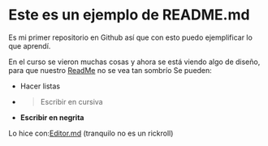 # **Este es un ejemplo de README.md**

Es mi primer repositorio en Github así que con esto puedo ejemplificar lo que aprendí.

En el curso se vieron muchas cosas y ahora se está viendo algo de diseño, para que nuestro [ReadMe](https://www.youtube.com/watch?v=dQw4w9WgXcQ) no se vea tan sombrío
Se pueden:
* Hacer listas
* >Escribir en cursiva
* **Escribir en negrita**

Lo hice con:[Editor.md](https://pandao.github.io/editor.md/en.html) (tranquilo no es un rickroll)
